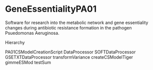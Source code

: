 # GeneEssentialityPA01
Software for research into the metabolic network and gene essentiality changes during antibiotic resistance formation in the pathogen Psuedomonas Aeruginosa.

Hierarchy

   PA01CSModelCreationScript
        DataProcessor
            SOFTDataProcessor
            GSETXTDataProcessor
            transformVariance
        createCSModelTiger
            gimmeESMod
        testSum
            
        
            
